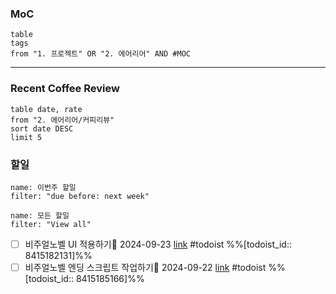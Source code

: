 

### MoC
```dataview
table
tags
from "1. 프로젝트" OR "2. 에어리어" AND #MOC
```
- - -

### Recent Coffee Review
```dataview
table date, rate
from "2. 에어리어/커피리뷰"
sort date DESC
limit 5
```
### 할일
```todoist
name: 이번주 할일
filter: "due before: next week"
```
```todoist
name: 모든 할일
filter: "View all"
```
- [ ] 비주얼노벨 UI 적용하기📅 2024-09-23 [link](https://todoist.com/app/task/8415182131) #todoist %%[todoist_id:: 8415182131]%%
- [ ] 비주얼노벨 엔딩 스크립트 작업하기📅 2024-09-22 [link](https://todoist.com/app/task/8415185166) #todoist %%[todoist_id:: 8415185166]%% 